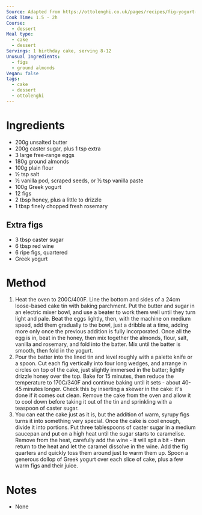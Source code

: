 ```yaml
---
Source: Adapted from https://ottolenghi.co.uk/pages/recipes/fig-yogurt-almond-cake
Cook Time: 1.5 - 2h
Course:
  - dessert
Meal type:
  - cake
  - dessert
Servings: 1 birthday cake, serving 8-12
Unusual Ingredients:
  - figs
  - ground almonds
Vegan: false
tags:
  - cake
  - dessert
  - ottolenghi
---
```

# Ingredients

- 200g unsalted butter
- 200g caster sugar, plus 1 tsp extra
- 3 large free-range eggs
- 180g ground almonds
- 100g plain flour
- ½ tsp salt
- ½ vanilla pod, scraped seeds, or ½ tsp vanilla paste
- 100g Greek yogurt
- 12 figs
- 2 tbsp honey, plus a little to drizzle
- 1 tbsp finely chopped fresh rosemary

## Extra figs

- 3 tbsp caster sugar
- 6 tbsp red wine
- 6 ripe figs, quartered
- Greek yogurt

# Method

1. Heat the oven to 200C/400F. Line the bottom and sides of a 24cm loose-based cake tin with baking parchment. Put the butter and sugar in an electric mixer bowl, and use a beater to work them well until they turn light and pale. Beat the eggs lightly, then, with the machine on medium speed, add them gradually to the bowl, just a dribble at a time, adding more only once the previous addition is fully incorporated. Once all the egg is in, beat in the honey, then mix together the almonds, flour, salt, vanilla and rosemary, and fold into the batter. Mix until the batter is smooth, then fold in the yogurt.
2. Pour the batter into the lined tin and level roughly with a palette knife or a spoon. Cut each fig vertically into four long wedges, and arrange in circles on top of the cake, just slightly immersed in the batter; lightly drizzle honey over the top. Bake for 15 minutes, then reduce the temperature to 170C/340F and continue baking until it sets - about 40-45 minutes longer. Check this by inserting a skewer in the cake: it's done if it comes out clean. Remove the cake from the oven and allow it to cool down before taking it out of the tin and sprinkling with a teaspoon of caster sugar.
3. You can eat the cake just as it is, but the addition of warm, syrupy figs turns it into something very special. Once the cake is cool enough, divide it into portions. Put three tablespoons of caster sugar in a medium saucepan and put on a high heat until the sugar starts to caramelise. Remove from the heat, carefully add the wine - it will spit a bit - then return to the heat and let the caramel dissolve in the wine. Add the fig quarters and quickly toss them around just to warm them up. Spoon a generous dollop of Greek yogurt over each slice of cake, plus a few warm figs and their juice.

# Notes

- None